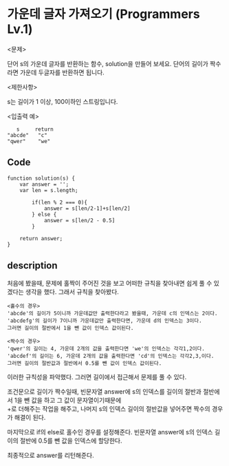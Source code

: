 # 가운데 글자 가져오기 (Programmers Lv.1)

<문제>

단어 s의 가운데 글자를 반환하는 함수, solution을 만들어 보세요. 단어의 길이가 짝수라면 가운데 두글자를 반환하면 됩니다.

<제한사항>

s는 길이가 1 이상, 100이하인 스트링입니다.

<입출력 예>

```
   s	 return
"abcde"	  "c"
"qwer"	  "we"

```

## Code

```
function solution(s) {
    var answer = '';
    var len = s.length;
    
        if(len % 2 === 0){
            answer = s[len/2-1]+s[len/2]
        } else {
            answer = s[len/2 - 0.5]
        }
    
    return answer;
}
```
## description

처음에 봤을때, 문제에 홀짝이 주어진 것을 보고 어떠한 규칙을 찾아내면 쉽게 풀 수 있겠다는 생각을 했다.
그래서 규칙을 찾아봤다.

```
<홀수의 경우>
'abcde'의 길이가 5이니까 가운데값만 출력한다라고 봤을때, 가운데 c의 인덱스는 2이다.
'abcdefg'의 길이가 7이니까 가운데값만 출력한다면, 가운데 d의 인덱스는 3이다.
그러면 길이의 절반에서 1을 뺀 값이 인덱스 값이된다.

<짝수의 경우>
'qwer'의 길이는 4, 가운데 2개의 값을 출력한다면 'we'의 인덱스는 각각1,2이다. 
'abcdef'의 길이는 6, 가운데 2개의 값을 출력한다면 'cd'의 인덱스는 각각2,3,이다.
그러면 길이의 절반값과 절반에서 0.5를 뺀 값이 인덱스 값이된다.

```

이러한 규칙성을 파악했다.
그러면 길이에서 접근해서 문제를 풀 수 있다.

조건문으로 길이가 짝수일때, 빈문자열 answer에 s의 인덱스를 길이의 절반과 절반에서 1을 뺀 값을 하고 그 값이 문자열이기때문에 <br>
+로 더해주는 작업을 해주고, 나머지 s의 인덱스 길이의 절반값을 넣어주면 짝수의 경우가 해결이 된다.

마지막으로 if의 else로 홀수인 경우를 설정해준다.
빈문자열 answer에 s의 인덱스 길이의 절반에 0.5를 뺀 값을 인덱스에 할당한다.

최종적으로 answer를 리턴해준다.



